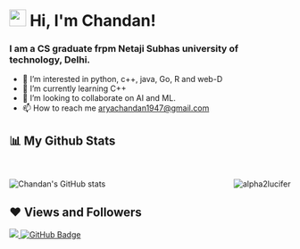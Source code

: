 # <img src="https://raw.githubusercontent.com/aemmadi/aemmadi/master/wave.gif" width="30px"> Hi, I'm Chandan!
### I am a CS graduate frpm Netaji Subhas university of technology, Delhi.
- 👀 I’m interested in python, c++, java, Go, R and web-D
- 🌱 I’m currently learning C++
- 💞️ I’m looking to collaborate on AI and ML.
- 📫 How to reach me <aryachandan1947@gmail.com>

## 📊 My Github Stats

<br>

![Chandan's GitHub stats](https://github-readme-stats.vercel.app/api?username=alpha2lucifer&theme=chartreuse-dark&show_icons=true)
<img align="right" src="https://github-readme-stats.vercel.app/api/top-langs?username=alpha2lucifer&show_icons=true&locale=en&layout=compact" alt="alpha2lucifer" />
<br>

 ## ❤ Views and Followers
<a href="https://github.com/Meghna-DAS/github-profile-views-counter">
    <img src="https://komarev.com/ghpvc/?username=alpha2lucifer&label=Profile%20views&color=0e75b6&style=flat">
</a>
<a href="https://github.com/alpha2lucifer?tab=followers"><img src="https://img.shields.io/github/followers/alpha2lucifer?label=Followers&style=social" alt="GitHub Badge"></a>
